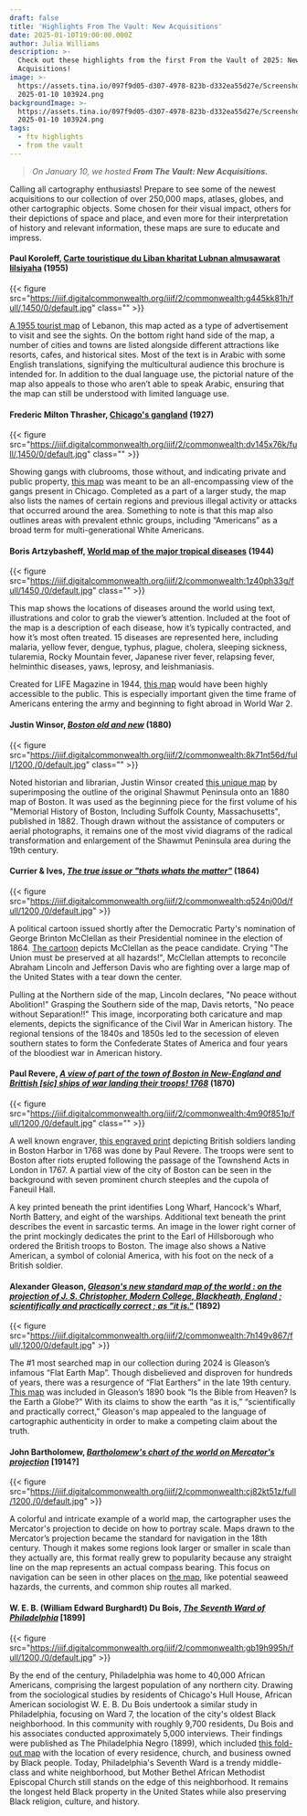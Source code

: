 ```yaml
---
draft: false
title: 'Highlights From The Vault: New Acquisitions'
date: 2025-01-10T19:00:00.000Z
author: Julia Williams
description: >-
  Check out these highlights from the first From the Vault of 2025: New
  Acquisitions!
image: >-
  https://assets.tina.io/097f9d05-d307-4978-823b-d332ea55d27e/Screenshot
  2025-01-10 103924.png
backgroundImage: >-
  https://assets.tina.io/097f9d05-d307-4978-823b-d332ea55d27e/Screenshot
  2025-01-10 103924.png
tags:
  - ftv highlights
  - from the vault
---
```


> *On January 10, we hosted **From The Vault: New Acquisitions.***

Calling all cartography enthusiasts! Prepare to see some of the newest acquisitions to our collection of over 250,000 maps, atlases, globes, and other cartographic objects. Some chosen for their visual impact, others for their depictions of space and place, and even more for their interpretation of history and relevant information, these maps are sure to educate and impress.

#### Paul Koroleff, [Carte touristique du Liban kharitat Lubnan almusawarat lilsiyaha](https://collections.leventhalmap.org/search/commonwealth:pr76n698n) (1955)

{{< figure src="https://iiif.digitalcommonwealth.org/iiif/2/commonwealth:g445kk81h/full/,1450/0/default.jpg" class="" >}}

[A 1955 tourist map](https://collections.leventhalmap.org/search/commonwealth:pr76n698n) of Lebanon, this map acted as a type of advertisement to visit and see the sights. On the bottom right hand side of the map, a number of cities and towns are listed alongside different attractions like resorts, cafes, and historical sites. Most of the text is in Arabic with some English translations, signifying the multicultural audience this brochure is intended for. In addition to the dual language use, the pictorial nature of the map also appeals to those who aren’t able to speak Arabic, ensuring that the map can still be understood with limited language use.

#### Frederic Milton Thrasher, [Chicago's gangland](https://collections.leventhalmap.org/search/commonwealth:db791j422) (1927)

{{< figure src="https://iiif.digitalcommonwealth.org/iiif/2/commonwealth:dv145x76k/full/,1450/0/default.jpg" class="" >}}

Showing gangs with clubrooms, those without, and indicating private and public property, [this map](https://collections.leventhalmap.org/search/commonwealth:db791j422) was meant to be an all-encompassing view of the gangs present in Chicago. Completed as a part of a larger study, the map also lists the names of certain regions and previous illegal activity or attacks that occurred around the area. Something to note is that this map also outlines areas with prevalent ethnic groups, including “Americans” as a broad term for multi-generational White Americans.

#### Boris Artzybasheff, [World map of the major tropical diseases](https://collections.leventhalmap.org/search/commonwealth:6q185975n) (1944)

{{< figure src="https://iiif.digitalcommonwealth.org/iiif/2/commonwealth:1z40ph33g/full/1450,/0/default.jpg" class="" >}}

This map shows the locations of diseases around the world using text, illustrations and color to grab the viewer’s attention. Included at the foot of the map is a description of each disease, how it’s typically contracted, and how it’s most often treated. 15 diseases are represented here, including malaria, yellow fever, dengue, typhus, plague, cholera, sleeping sickness, tularemia, Rocky Mountain fever, Japanese river fever, relapsing fever, helminthic diseases, yaws, leprosy, and leishmaniasis. 

Created for LIFE Magazine in 1944, [this map](https://collections.leventhalmap.org/search/commonwealth:6q185975n) would have been highly accessible to the public. This is especially important given the time frame of Americans entering the army and beginning to fight abroad in World War 2. 

#### Justin Winsor, ***[Boston old and new](https://collections.leventhalmap.org/search/commonwealth:x633f8662)*** (1880)

{{< figure src="https://iiif.digitalcommonwealth.org/iiif/2/commonwealth:8k71nt56d/full/1200,/0/default.jpg" class="" >}}

Noted historian and librarian, Justin Winsor created [this unique map](https://collections.leventhalmap.org/search/commonwealth:x633f8662) by superimposing the outline of the original Shawmut Peninsula onto an 1880 map of Boston. It was used as the beginning piece for the first volume of his "Memorial History of Boston, Including Suffolk County, Massachusetts", published in 1882. Though drawn without the assistance of computers or aerial photographs, it remains one of the most vivid diagrams of the radical transformation and enlargement of the Shawmut Peninsula area during the 19th century.

#### Currier & Ives, ***[The true issue or "thats whats the matter"](https://collections.leventhalmap.org/search/commonwealth:4m90fk27g)*** (1864)

{{< figure src="https://iiif.digitalcommonwealth.org/iiif/2/commonwealth:q524nj00d/full/1200,/0/default.jpg" >}}

A political cartoon issued shortly after the Democratic Party's nomination of George Brinton McClellan as their Presidential nominee in the election of 1864. [The cartoon](https://collections.leventhalmap.org/search/commonwealth:4m90fk27g) depicts McClellan as the peace candidate. Crying "The Union must be preserved at all hazards!", McClellan attempts to reconcile Abraham Lincoln and Jefferson Davis who are fighting over a large map of the United States with a tear down the center.

Pulling at the Northern side of the map, Lincoln declares, "No peace without Abolition!" Grasping the Southern side of the map, Davis retorts, "No peace without Separation!!" This image, incorporating both caricature and map elements, depicts the significance of the Civil War in American history. The regional tensions of the 1840s and 1850s led to the secession of eleven southern states to form the Confederate States of America and four years of the bloodiest war in American history.

#### Paul Revere, ***[A view of part of the town of Boston in New-England and Brittish \[sic\] ships of war landing their troops! 1768](https://collections.leventhalmap.org/search/commonwealth:4m90f850d)*** (1870)

{{< figure src="https://iiif.digitalcommonwealth.org/iiif/2/commonwealth:4m90f851p/full/1200,/0/default.jpg" class="" >}}

A well known engraver, [this engraved print](https://collections.leventhalmap.org/search/commonwealth:4m90f850d) depicting British soldiers landing in Boston Harbor in 1768 was done by Paul Revere. The troops were sent to Boston after riots erupted following the passage of the Townshend Acts in London in 1767. A partial view of the city of Boston can be seen in the background with seven prominent church steeples and the cupola of Faneuil Hall.

A key printed beneath the print identifies Long Wharf, Hancock's Wharf, North Battery, and eight of the warships. Additional text beneath the print describes the event in sarcastic terms. An image in the lower right corner of the print mockingly dedicates the print to the Earl of Hillsborough who ordered the British troops to Boston. The image also shows a Native American, a symbol of colonial America, with his foot on the neck of a British soldier.

#### Alexander Gleason, ***[Gleason's new standard map of the world : on the projection of J. S. Christopher, Modern College, Blackheath, England ; scientifically and practically correct ; as "it is."](https://collections.leventhalmap.org/search/commonwealth:7h149v85z)*** (1892)

{{< figure src="https://iiif.digitalcommonwealth.org/iiif/2/commonwealth:7h149v867/full/,1200/0/default.jpg" >}}

The #1 most searched map in our collection during 2024 is Gleason’s infamous “Flat Earth Map”. Though disbelieved and disproven for hundreds of years, there was a resurgence of “Flat Earthers” in the late 19th century. [This map](https://collections.leventhalmap.org/search/commonwealth:7h149v85z) was included in Gleason’s 1890 book “Is the Bible from Heaven? Is the Earth a Globe?” With its claims to show the earth “as it is,” “scientifically and practically correct,” Gleason's map appealed to the language of cartographic authenticity in order to make a competing claim about the truth.

#### John Bartholomew, ***[Bartholomew's chart of the world on Mercator's projection](https://collections.leventhalmap.org/search/commonwealth:cj82kt50p)*** \[1914?]

{{< figure src="https://iiif.digitalcommonwealth.org/iiif/2/commonwealth:cj82kt51z/full/1200,/0/default.jpg" >}}

A colorful and intricate example of a world map, the cartographer uses the Mercator's projection to decide on how to portray scale. Maps drawn to the Mercator’s projection became the standard for navigation in the 18th century. Though it makes some regions look larger or smaller in scale than they actually are, this format really grew to popularity because any straight line on the map represents an actual compass bearing. This focus on navigation can be seen in other places on [the map](https://collections.leventhalmap.org/search/commonwealth:cj82kt50p), like potential seaweed hazards, the currents, and common ship routes all marked.

#### &#xA;W. E. B. (William Edward Burghardt) Du Bois, ***[The Seventh Ward of Philadelphia](https://collections.leventhalmap.org/search/commonwealth:gb19h9947)*** \[1899]

{{< figure src="https://iiif.digitalcommonwealth.org/iiif/2/commonwealth:gb19h995h/full/1200,/0/default.jpg" >}}

By the end of the century, Philadelphia was home to 40,000 African Americans, comprising the largest population of any northern city. Drawing from the sociological studies by residents of Chicago's Hull House, African American sociologist W. E. B. Du Bois undertook a similar study in Philadelphia, focusing on Ward 7, the location of the city's oldest Black neighborhood. In this community with roughly 9,700 residents, Du Bois and his associates conducted approximately 5,000 interviews. Their findings were published as The Philadelphia Negro (1899), which included [this fold-out map](https://collections.leventhalmap.org/search/commonwealth:gb19h9947) with the location of every residence, church, and business owned by Black people. Today, Philadelphia's Seventh Ward is a trendy middle-class and white neighborhood, but Mother Bethel African Methodist Episcopal Church still stands on the edge of this neighborhood. It remains the longest held Black property in the United States while also preserving Black religion, culture, and history.
